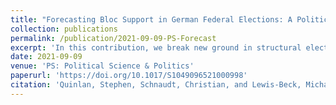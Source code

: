 ```yaml
---
title: "Forecasting Bloc Support in German Federal Elections: A Political-History Model (peer-reviewed journal article)"
collection: publications
permalink: /publication/2021-09-09-PS-Forecast
excerpt: 'In this contribution, we break new ground in structural election forecasting. First, we spurn the dominant-government-versus-opposition paradigm and predict the performance of individual blocs. Although this approach is not new to the structural approach per se, our effort eschews any public-opinion measures. Second, and more innovatively, we focus exclusively on the undermined dimension of a country’s political history. Our model posits that vote share as a function of longer term—if not enduring—political structure variables have potency in predicting. These variables tap profound political events, such as German reunification, “grand-coalition” governance, party dominance in the Länder, and past party strength. This constellation of factors constitutes what we call a political-history model. Such a stance may seem bold until we recall that Germany represents a contemporary beacon of political stability. We demonstrate that this approach yields relatively sound estimates for the Christian Democratic Union/Christian Social Union (CDU/CSU), Social Democratic Party (SPD), and All Others across 18 German Federal Elections over six decades.'
date: 2021-09-09
venue: 'PS: Political Science & Politics'
paperurl: 'https://doi.org/10.1017/S1049096521000998'
citation: 'Quinlan, Stephen, Schnaudt, Christian, and Lewis-Beck, Michael. 2021. "Forecasting Bloc Support in German Federal Elections: A Political-History Model." PS: Political Science & Politics (online first): 1-6. '
---
```

